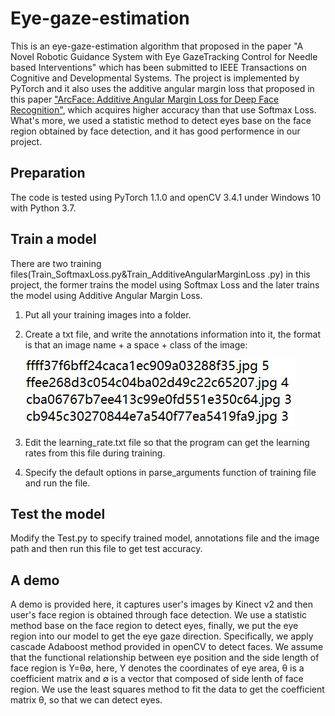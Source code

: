# Eye-gaze-estimation
This is an eye-gaze-estimation algorithm that proposed in the paper "A Novel Robotic Guidance System with Eye GazeTracking Control for Needle based Interventions" which has been submitted to IEEE Transactions on Cognitive and Developmental Systems. The project is implemented by PyTorch and it also uses the additive angular margin loss that proposed in this paper ["ArcFace: Additive Angular Margin Loss for Deep Face Recognition"](https://arxiv.org/abs/1801.07698), which acquires higher accuracy than that use Softmax Loss. What's more, we used a statistic method to detect eyes base on the face region obtained by face detection, and it has good performence in our project.

## Preparation
The code is tested using PyTorch 1.1.0 and openCV 3.4.1 under Windows 10 with Python 3.7.  

## Train a model
There are two training files(Train_SoftmaxLoss.py&Train_AdditiveAngularMarginLoss .py) in this project, the former trains the model using Softmax Loss and the later trains the model using Additive Angular Margin Loss.
1. Put all your training images into a folder.
2. Create a txt file, and write the annotations information into it, the format is that an image name + a space + class of the image:

     ![](annotation.png)
      
3. Edit the learning_rate.txt file so that the program can get the learning rates from this file during training.
4. Specify the default options in parse_arguments function of training file and run the file.

## Test the model
Modify the Test.py to specify trained model, annotations file and the image path and then run this file to get test accuracy.

## A demo
A demo is provided here, it captures user's images by Kinect v2 and then user's face region is obtained through face detection. We use a statistic method base on the face region to detect eyes, finally, we put the eye region into our model to get the eye gaze direction. Specifically, we apply cascade Adaboost method provided in openCV to detect faces. We assume that the functional relationship between eye position and the side length of face region is Y=θ∅, here, Y denotes the coordinates of eye area, θ is a coefficient matrix and ∅ is a vector that composed of side lenth of face region. We use the least squares method to fit the data to get the coefficient matrix θ, so that we can detect eyes.


 



